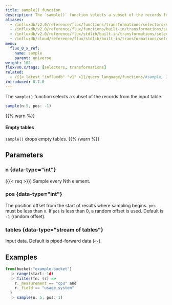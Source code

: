 ```yaml
---
title: sample() function
description: The `sample()` function selects a subset of the records from the input table.
aliases:
  - /influxdb/v2.0/reference/flux/functions/transformations/selectors/sample
  - /influxdb/v2.0/reference/flux/functions/built-in/transformations/selectors/sample/
  - /influxdb/v2.0/reference/flux/stdlib/built-in/transformations/selectors/sample/
  - /influxdb/cloud/reference/flux/stdlib/built-in/transformations/selectors/sample/
menu:
  flux_0_x_ref:
    name: sample
    parent: universe
weight: 102
flux/v0.x/tags: [selectors, transformations]
related:
  - /{{< latest "influxdb" "v1" >}}/query_language/functions/#sample, InfluxQL – SAMPLE()
introduced: 0.7.0
---
```


The `sample()` function selects a subset of the records from the input table.

```js
sample(n:5, pos: -1)
```

{{% warn %}}
#### Empty tables
`sample()` drops empty tables.
{{% /warn %}}

## Parameters

### n {data-type="int"}
({{< req >}})
Sample every Nth element.

### pos {data-type="int"}
The position offset from the start of results where sampling begins.
`pos` must be less than `n`.
If `pos` is less than 0, a random offset is used.
Default is `-1` (random offset).

### tables {data-type="stream of tables"}
Input data.
Default is piped-forward data ([`<-`](/flux/v0.x/spec/expressions/#pipe-expressions)).

## Examples
```js
from(bucket:"example-bucket")
  |> range(start:-1d)
  |> filter(fn: (r) =>
    r._measurement == "cpu" and
    r._field == "usage_system"
  )
  |> sample(n: 5, pos: 1)
```
